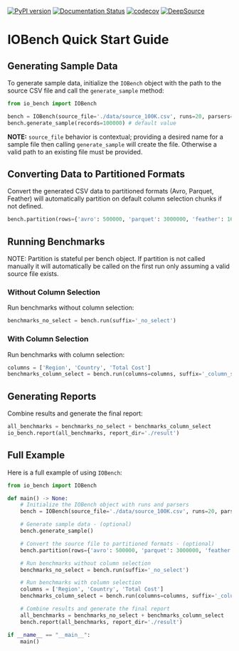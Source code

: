 [![PyPI version](https://badge.fury.io/py/io_bench.svg)](https://badge.fury.io/py/io_bench)
[![Documentation Status](https://img.shields.io/badge/docs-online-brightgreen)](https://aastopher.github.io/io_bench/)
[![codecov](https://codecov.io/gh/aastopher/io_bench/graph/badge.svg?token=79V7VRZWV0)](https://codecov.io/gh/aastopher/io_bench)
[![DeepSource](https://app.deepsource.com/gh/aastopher/io_bench.svg/?label=active+issues&show_trend=true&token=3NT8mR1AQRLW9zDNKWQ8vgFl)](https://app.deepsource.com/gh/aastopher/io_bench/)

# IOBench Quick Start Guide

## Generating Sample Data
To generate sample data, initialize the `IOBench` object with the path to the source CSV file and call the `generate_sample` method:

```python
from io_bench import IOBench

bench = IOBench(source_file='./data/source_100K.csv', runs=20, parsers=['avro', 'parquet_polars', 'parquet_arrow', 'parquet_fast', 'feather', 'feather_arrow'])
bench.generate_sample(records=100000) # default value
```
**NOTE:** `source_file` behavior is contextual; providing a desired name for a sample file then calling `generate_sample` will create the file. Otherwise a valid path to an existing file must be provided.

## Converting Data to Partitioned Formats
Convert the generated CSV data to partitioned formats (Avro, Parquet, Feather) will automatically partition on default column selection chunks if not defined.

```python
bench.partition(rows={'avro': 500000, 'parquet': 3000000, 'feather': 1600000})
```

## Running Benchmarks
NOTE: Partition is stateful per bench object. If partition is not called manually it will automatically be called on the first run only assuming a valid source file exists.
### Without Column Selection
Run benchmarks without column selection:

```python
benchmarks_no_select = bench.run(suffix='_no_select')
```

### With Column Selection
Run benchmarks with column selection:

```python
columns = ['Region', 'Country', 'Total Cost']
benchmarks_column_select = bench.run(columns=columns, suffix='_column_select')
```

## Generating Reports
Combine results and generate the final report:

```python
all_benchmarks = benchmarks_no_select + benchmarks_column_select
io_bench.report(all_benchmarks, report_dir='./result')
```

## Full Example

Here is a full example of using `IOBench`:

```python
from io_bench import IOBench

def main() -> None:
    # Initialize the IOBench object with runs and parsers
    bench = IOBench(source_file='./data/source_100K.csv', runs=20, parsers=['avro', 'parquet_polars'])

    # Generate sample data - (optional)
    bench.generate_sample()

    # Convert the source file to partitioned formats - (optional)
    bench.partition(rows={'avro': 500000, 'parquet': 3000000, 'feather': 1600000})

    # Run benchmarks without column selection
    benchmarks_no_select = bench.run(suffix='_no_select')

    # Run benchmarks with column selection
    columns = ['Region', 'Country', 'Total Cost']
    benchmarks_column_select = bench.run(columns=columns, suffix='_column_select')

    # Combine results and generate the final report
    all_benchmarks = benchmarks_no_select + benchmarks_column_select
    bench.report(all_benchmarks, report_dir='./result')

if __name__ == "__main__":
    main()
```